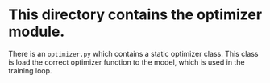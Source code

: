 # This directory contains the optimizer module.

There is an `optimizer.py` which contains a static optimizer class. This class is load the correct optimizer function to
the model, which is used in the training loop.